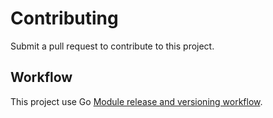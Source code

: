 # Contributing

Submit a pull request to contribute to this project.

## Workflow

This project use Go [Module release and versioning workflow](https://go.dev/doc/modules/release-workflow).